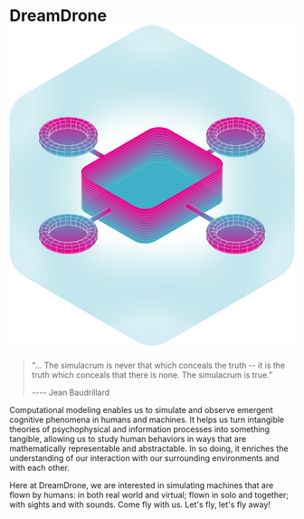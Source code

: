 # DreamDrone ![hi](/info/dream-drone.png)

> "... The simulacrum is never that which conceals the truth -- it is the truth which conceals that there is none. The simulacrum is true."
>
> ---- Jean Baudrillard

Computational modeling enables us to simulate and observe emergent cognitive phenomena in humans and machines. It helps us turn intangible theories of psychophysical and information processes into something tangible, allowing us to study human behaviors in ways that are mathematically representable and abstractable. In so doing, it enriches the understanding of our interaction with our surrounding environments and with each other. 

Here at DreamDrone, we are interested in simulating machines that are flown by humans: in both real world and virtual; flown in solo and together; with sights and with sounds. Come fly with us. Let's fly, let's fly away!